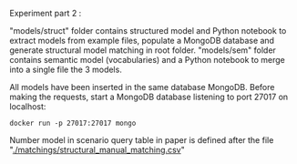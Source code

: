 Experiment part 2 :

"models/struct" folder contains structured model and Python notebook to extract models from example files, populate a MongoDB database and generate structural model matching in root folder.
"models/sem" folder contains semantic model (vocabularies) and a Python notebook to merge into a single file the 3 models.

All models have been inserted in the same database MongoDB. Before making the requests, start a MongoDB database listening to port 27017 on localhost: 
    
    docker run -p 27017:27017 mongo  



Number model in scenario query table in paper is defined after the file "[./matchings/structural_manual_matching.csv](matchings%2Fstructural_manual_matching.csv)" 